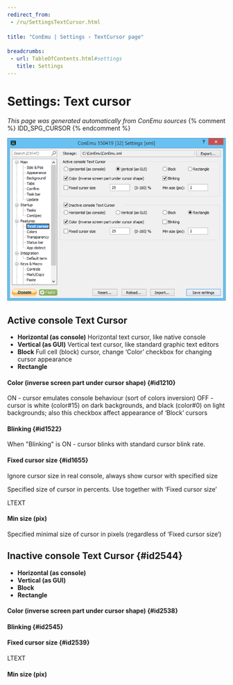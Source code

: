 ```yaml
---
redirect_from:
 - /ru/SettingsTextCursor.html

title: "ConEmu | Settings › TextCursor page"

breadcrumbs:
 - url: TableOfContents.html#settings
   title: Settings
---
```


# Settings: Text cursor

*This page was generated automatically from ConEmu sources*
{% comment %} IDD_SPG_CURSOR {% endcomment %}

![ConEmu Settings: Text cursor](/img/Settings-TextCursor.png)



## Active console Text Cursor




* **Horizontal (as console)** Horizontal text cursor, like native console
* **Vertical (as GUI)** Vertical text cursor, like standard graphic text editors
* **Block** Full cell (block) cursor, change ‘Color’ checkbox for changing cursor appearance
* **Rectangle**


#### Color (inverse screen part under cursor shape)  {#id1210}
ON - cursor emulates console behaviour (sort of colors inversion) OFF - cursor is white (color#15) on dark backgrounds, and black (color#0) on light backgrounds; also this checkbox affect appearance of ‘Block’ cursors

#### Blinking  {#id1522}
When "Blinking" is ON - cursor blinks with standard cursor blink rate.

#### Fixed cursor size  {#id1655}
Ignore cursor size in real console, always show cursor with specified size

Specified size of cursor in percents. Use together with ‘Fixed cursor size’

LTEXT



#### Min size (pix)
Specified minimal size of cursor in pixels (regardless of ‘Fixed cursor size’)



## Inactive console Text Cursor  {#id2544}




* **Horizontal (as console)**
* **Vertical (as GUI)**
* **Block**
* **Rectangle**


#### Color (inverse screen part under cursor shape)  {#id2538}


#### Blinking  {#id2545}


#### Fixed cursor size  {#id2539}




LTEXT



#### Min size (pix)




